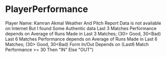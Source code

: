 # PlayerPerformance
Player Name: Kamran Akmal
Weather And Pitch Report Data is not available on Internet But I found Some Authentic data
Last 3 Matches Performance depends on Average of Runs Made in Last 3 Matches; (30> Good, 30<Bad)
Last 6 Matches Performance depends on Average of Runs Made in Last 6 Matches; (30> Good, 30<Bad)
Form In/Out Depends on (Last6 Match Performance >= 30 Then "IN" Else "OUT")
